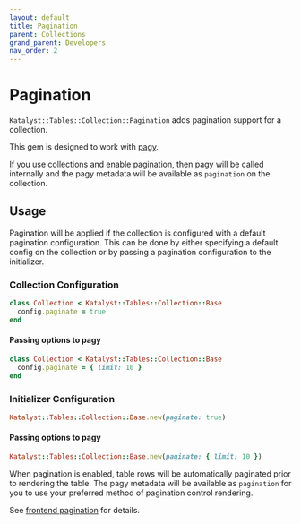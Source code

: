 ```yaml
---
layout: default
title: Pagination
parent: Collections
grand_parent: Developers
nav_order: 2
---
```


# Pagination

`Katalyst::Tables::Collection::Pagination` adds pagination support for a collection.

This gem is designed to work with [pagy](https://github.com/ddnexus/pagy/).

If you use collections and enable pagination, then pagy will be called internally and the pagy metadata will be 
available as `pagination` on the collection.

## Usage

Pagination will be applied if the collection is configured with a default pagination configuration. This can be done 
by either specifying a default config on the collection or by passing a pagination configuration to the initializer.

### Collection Configuration
```ruby
class Collection < Katalyst::Tables::Collection::Base
  config.paginate = true
end
```

#### Passing options to pagy
```ruby
class Collection < Katalyst::Tables::Collection::Base
  config.paginate = { limit: 10 }
end
```

### Initializer Configuration
```ruby
Katalyst::Tables::Collection::Base.new(paginate: true)
```

#### Passing options to pagy
```ruby
Katalyst::Tables::Collection::Base.new(paginate: { limit: 10 })
```

When pagination is enabled, table rows will be automatically paginated prior to rendering the table. The pagy 
metadata will be available as `pagination` for you to use your preferred method of pagination control rendering.

See [frontend pagination](../frontend/pagination) for details.
